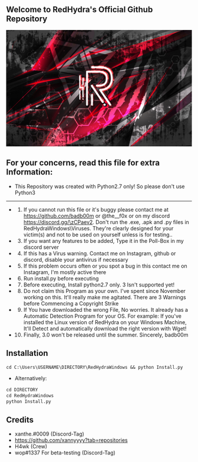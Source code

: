 ## Welcome to RedHydra's Official Github Repository

![redhydra](others/RedHydra2.0.png)

## For your concerns, read this file for extra Information:
* This Repository was created with Python2.7 only! So please don't use Python3
--------------------------------------------------------------------------------------------
* 1. If you cannot run this file or it's buggy please contact me at https://github.com/badb00m or @the__f0x or on my discord https://discord.gg/\zCPaev2. Don't run the .exe, .apk and .py files in RedHydraWindows\Viruses. They're clearly designed for your victim(s) and not to be used on yourself unless is for testing..
* 3. If you want any features to be added, Type it in the Poll-Box in my discord server
* 4. If this has a Virus warning. Contact me on Instagram, github or discord, disable your antivirus if necessary
* 5. If this problem occurs often or you spot a bug in this contact me on Instagram, I'm mostly active there
* 6. Run install.py before executing
* 7. Before executing, Install python2.7 only. 3 Isn't supported yet!
* 8. Do not claim this Program as your own. I've spent since November working on this. It'll really make me agitated. There are 3 Warnings before Commencing a Copyright Strike
* 9. If You have downloaded the wrong File, No worries. It already has a Automatic Detection Program for your OS. For example: If you've installed the Linux version of RedHydra on your Windows Machine, It'll Detect and automatically download the right version with Wget!
* 10. Finally, 3.0 won't be released until the summer.
Sincerely, badb00m

## Installation
```
cd C:\Users\USERNAME\DIRECTORY\RedHydraWindows && python Install.py
```
* Alternatively:
```
cd DIRECTORY
cd RedHydraWindows
python Install.py
```
## Credits
* xanthe.#0009 (Discord-Tag)
* https://github.com/xannyyyy?tab=repositories
* H4wk (Crew)
* wop#1337 For beta-testing (Discord-Tag)
